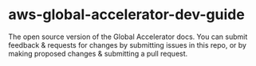# aws-global-accelerator-dev-guide
The open source version of the Global Accelerator docs. You can submit feedback &amp; requests for changes by submitting issues in this repo, or by making proposed changes &amp; submitting a pull request.

